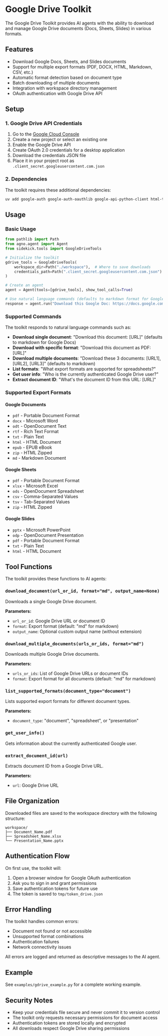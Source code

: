 # Google Drive Toolkit

The Google Drive Toolkit provides AI agents with the ability to download and manage Google Drive documents (Docs, Sheets, Slides) in various formats.

## Features

- Download Google Docs, Sheets, and Slides documents
- Support for multiple export formats (PDF, DOCX, HTML, Markdown, CSV, etc.)
- Automatic format detection based on document type
- Batch downloading of multiple documents
- Integration with workspace directory management
- OAuth authentication with Google Drive API

## Setup

### 1. Google Drive API Credentials

1. Go to the [Google Cloud Console](https://console.cloud.google.com/)
2. Create a new project or select an existing one
3. Enable the Google Drive API
4. Create OAuth 2.0 credentials for a desktop application
5. Download the credentials JSON file
6. Place it in your project root as `.client_secret.googleusercontent.com.json`

### 2. Dependencies

The toolkit requires these additional dependencies:
```bash
uv add google-auth google-auth-oauthlib google-api-python-client html-to-markdown
```

## Usage

### Basic Usage

```python
from pathlib import Path
from agno.agent import Agent
from sidekick.tools import GoogleDriveTools

# Initialize the toolkit
gdrive_tools = GoogleDriveTools(
    workspace_dir=Path("./workspace"),  # Where to save downloads
    credentials_path=Path(".client_secret.googleusercontent.com.json")
)

# Create an agent
agent = Agent(tools=[gdrive_tools], show_tool_calls=True)

# Use natural language commands (defaults to markdown format for Google Docs)
response = agent.run("Download this Google Doc: https://docs.google.com/document/d/YOUR_DOC_ID/edit")
```

### Supported Commands

The toolkit responds to natural language commands such as:

- **Download single document**: "Download this document: [URL]" (defaults to markdown for Google Docs)
- **Download with specific format**: "Download this document as PDF: [URL]"
- **Download multiple documents**: "Download these 3 documents: [URL1], [URL2], [URL3]" (defaults to markdown)
- **List formats**: "What export formats are supported for spreadsheets?"
- **Get user info**: "Who is the currently authenticated Google Drive user?"
- **Extract document ID**: "What's the document ID from this URL: [URL]"

### Supported Export Formats

#### Google Documents
- `pdf` - Portable Document Format
- `docx` - Microsoft Word
- `odt` - OpenDocument Text
- `rtf` - Rich Text Format
- `txt` - Plain Text
- `html` - HTML Document
- `epub` - EPUB eBook
- `zip` - HTML Zipped
- `md` - Markdown Document

#### Google Sheets
- `pdf` - Portable Document Format
- `xlsx` - Microsoft Excel
- `ods` - OpenDocument Spreadsheet
- `csv` - Comma-Separated Values
- `tsv` - Tab-Separated Values
- `zip` - HTML Zipped

#### Google Slides
- `pptx` - Microsoft PowerPoint
- `odp` - OpenDocument Presentation
- `pdf` - Portable Document Format
- `txt` - Plain Text
- `html` - HTML Document

## Tool Functions

The toolkit provides these functions to AI agents:

### `download_document(url_or_id, format="md", output_name=None)`
Downloads a single Google Drive document.

**Parameters:**
- `url_or_id`: Google Drive URL or document ID
- `format`: Export format (default: "md" for markdown)
- `output_name`: Optional custom output name (without extension)

### `download_multiple_documents(urls_or_ids, format="md")`
Downloads multiple Google Drive documents.

**Parameters:**
- `urls_or_ids`: List of Google Drive URLs or document IDs
- `format`: Export format for all documents (default: "md" for markdown)

### `list_supported_formats(document_type="document")`
Lists supported export formats for different document types.

**Parameters:**
- `document_type`: "document", "spreadsheet", or "presentation"

### `get_user_info()`
Gets information about the currently authenticated Google user.

### `extract_document_id(url)`
Extracts document ID from a Google Drive URL.

**Parameters:**
- `url`: Google Drive URL

## File Organization

Downloaded files are saved to the workspace directory with the following structure:
```
workspace/
├── Document_Name.pdf
├── Spreadsheet_Name.xlsx
└── Presentation_Name.pptx
```

## Authentication Flow

On first use, the toolkit will:
1. Open a browser window for Google OAuth authentication
2. Ask you to sign in and grant permissions
3. Save authentication tokens for future use
4. The token is saved to `tmp/token_drive.json`

## Error Handling

The toolkit handles common errors:
- Document not found or not accessible
- Unsupported format combinations
- Authentication failures
- Network connectivity issues

All errors are logged and returned as descriptive messages to the AI agent.

## Example

See `examples/gdrive_example.py` for a complete working example.

## Security Notes

- Keep your credentials file secure and never commit it to version control
- The toolkit only requests necessary permissions for document access
- Authentication tokens are stored locally and encrypted
- All downloads respect Google Drive sharing permissions
